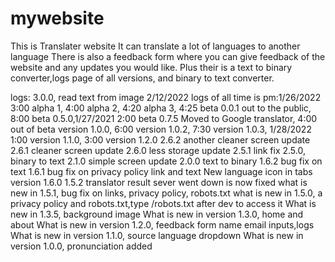# mywebsite
  This is Translater website
  It can translate a lot of languages to another language
  There is also a feedback form where you can give feedback of the website and any updates you would like.
  Plus their is a text to binary converter,logs page of all versions, and binary to text converter.
 
 logs:
3.0.0, read text from image 2/12/2022
logs of all time is pm:1/26/2022 3:00 alpha 1, 4:00 alpha 2, 4:20 alpha 3, 4:25 beta 0.0.1 out to the public, 8:00 beta 0.5.0,1/27/2021 2:00 beta 0.7.5 Moved to Google translator, 4:00 out of beta version 1.0.0, 6:00 version 1.0.2, 7:30 version 1.0.3, 1/28/2022 1:00 version 1.1.0, 3:00 version 1.2.0
2.6.2 another cleaner screen update
2.6.1 cleaner screen update
2.6.0 less storage update
2.5.1 link fix
2.5.0, binary to text
2.1.0 simple screen update
2.0.0 text to binary
1.6.2 bug fix on text
1.6.1 bug fix on privacy policy link and text
New language icon in tabs version 1.6.0
1.5.2 translator result sever went down is now fixed
what is new in 1.5.1, bug fix on links, privacy policy, robots.txt
what is new in 1.5.0, a privacy policy and robots.txt,type /robots.txt after dev to access it
What is new in 1.3.5, background image
What is new in version 1.3.0, home and about
What is new in version 1.2.0, feedback form name email inputs,logs
What is new in version 1.1.0, source language dropdown
What is new in version 1.0.0, pronunciation added
          
